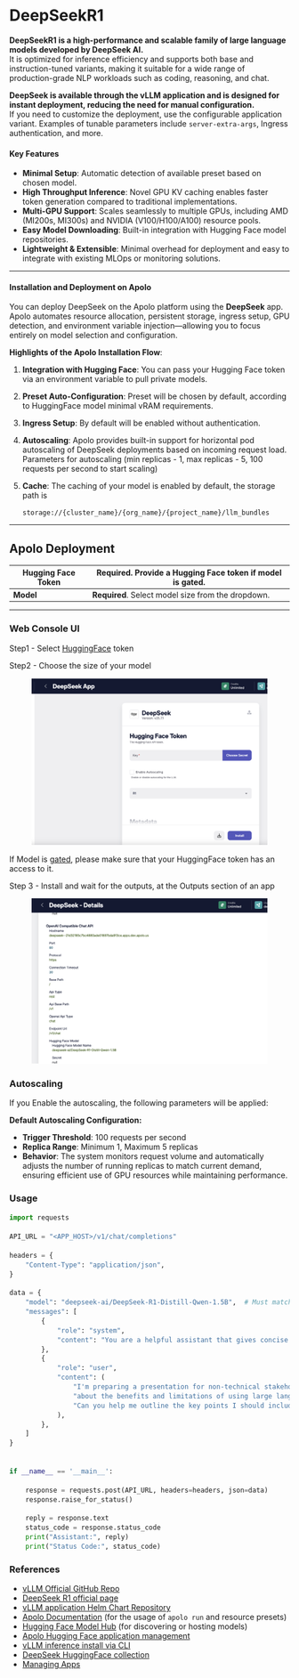 # DeepSeekR1

**DeepSeekR1 is a high-performance and scalable family of large language models developed by DeepSeek AI.**\
It is optimized for inference efficiency and supports both base and instruction-tuned variants, making it suitable for a wide range of production-grade NLP workloads such as coding, reasoning, and chat.

**DeepSeek is available through the vLLM application and is designed for instant deployment, reducing the need for manual configuration.**\
If you need to customize the deployment, use the configurable application variant. Examples of tunable parameters include `server-extra-args`, Ingress authentication, and more.

#### Key Features

* **Minimal Setup**: Automatic detection of available preset based on chosen model.
* **High Throughput Inference**: Novel GPU KV caching enables faster token generation compared to traditional implementations.
* **Multi-GPU Support**: Scales seamlessly to multiple GPUs, including AMD (MI200s, MI300s) and NVIDIA (V100/H100/A100) resource pools.
* **Easy Model Downloading**: Built-in integration with Hugging Face model repositories.
* **Lightweight & Extensible**: Minimal overhead for deployment and easy to integrate with existing MLOps or monitoring solutions.

***

#### Installation and Deployment on Apolo

You can deploy DeepSeek on the Apolo platform using the **DeepSeek** app. Apolo automates resource allocation, persistent storage, ingress setup, GPU detection, and environment variable injection—allowing you to focus entirely on model selection and configuration.

**Highlights of the Apolo Installation Flow**:

1. **Integration with Hugging Face**: You can pass your Hugging Face token via an environment variable to pull private models.
2. **Preset Auto-Configuration**: Preset will be chosen by default, according to HuggingFace model minimal vRAM requirements.
3. **Ingress Setup**: By default will be enabled without authentication.
4. **Autoscaling**: Apolo provides built-in support for horizontal pod autoscaling of DeepSeek deployments based on incoming request load. Parameters for autoscaling (min replicas - 1, max replicas - 5, 100 requests per second to start scaling)
5.  **Cache**: The caching of your model is enabled by default, the storage path is&#x20;

    ```
    storage://{cluster_name}/{org_name}/{project_name}/llm_bundles
    ```

***



## Apolo Deployment

| **Hugging Face Token** | **Required**. Provide a Hugging Face token if model is gated.  |
| ---------------------- | -------------------------------------------------------------- |
| **Model**              | **Required**. Select model size from the dropdown.             |

***

### Web Console UI

Step1 - Select  [HuggingFace](https://huggingface.co/) token

Step2 - Choose the size of your model

<figure><img src="../../../../.gitbook/assets/image (70).png" alt=""><figcaption></figcaption></figure>

If Model is [gated](https://huggingface.co/docs/hub/en/models-gated), please make sure that your HuggingFace token has an access to it.

Step 3 - Install and wait for the outputs, at the Outputs section of an app

<figure><img src="../../../../.gitbook/assets/image (73).png" alt=""><figcaption></figcaption></figure>

### Autoscaling

If you Enable the autoscaling, the following parameters will be applied:

**Default Autoscaling Configuration:**

* **Trigger Threshold**: 100 requests per second
* **Replica Range**: Minimum 1, Maximum 5 replicas
* **Behavior**: The system monitors request volume and automatically adjusts the number of running replicas to match current demand, ensuring efficient use of GPU resources while maintaining performance.

### Usage

```python
import requests

API_URL = "<APP_HOST>/v1/chat/completions"

headers = {
    "Content-Type": "application/json",
}

data = {
    "model": "deepseek-ai/DeepSeek-R1-Distill-Qwen-1.5B",  # Must match the model name loaded by vLLM
    "messages": [
        {
            "role": "system",
            "content": "You are a helpful assistant that gives concise and clear answers.",
        },
        {
            "role": "user",
            "content": (
                "I'm preparing a presentation for non-technical stakeholders "
                "about the benefits and limitations of using large language models in our customer support workflows. "
                "Can you help me outline the key points I should include, with clear, jargon-free explanations and practical examples?"
            ),
        },
    ]
}


if __name__ == '__main__':

    response = requests.post(API_URL, headers=headers, json=data)
    response.raise_for_status()

    reply = response.text
    status_code = response.status_code
    print("Assistant:", reply)
    print("Status Code:", status_code)
```

### References

* [vLLM Official GitHub Repo](https://github.com/vllm-project/vllm)
* [DeepSeek R1 official page](https://deepseek-r1.com/)
* [vLLM application Helm Chart Repository](https://github.com/neuro-inc/app-llm-inference)
* [Apolo Documentation](https://docs.apolo.us/apolo-cli/commands/shortcuts#usage-16) (for the usage of `apolo run` and resource presets)
* [Hugging Face Model Hub](https://huggingface.co/) (for discovering or hosting models)
* [Apolo Hugging Face application management](hugging-face.md)
* [vLLM inference install via CLI](../../../../apolo-concepts-cli/apps/installable-apps/available-apps/vllm-inference.md)
* [DeepSeek HuggingFace collection](https://huggingface.co/deepseek-ai/DeepSeek-R1)
* [Managing Apps](../managing-apps.md)
